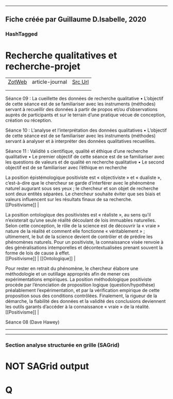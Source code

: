 
----
Fiche créée par Guillaume D.Isabelle, 2020 
---- 

### HashTagged 





# Recherche qualitatives et recherche-projet
|       |       |       |
|  ---  |  ---  |  ---  |
|   [ZotWeb](http://zotero.org/users/180474/items/CNXNM2J7)    | article-journal      | [Src Url](undefined)      |
|       |       |       |
|       |       |       |

Séance 09 : La cueillette des données de recherche qualitative • L’objectif de cette séance est de se familiariser avec les instruments (méthodes) servant à recueillir des données à partir de propos et/ou d’observations auprès de participants et sur le terrain d’une pratique vécue de conception, création ou réception.



Séance 10 : L’analyse et l’interprétation des données qualitatives • L’objectif de cette séance est de se familiariser avec les instruments (méthodes) servant à analyser et à interpréter des données qualitatives recueillies.



Séance 11 : Validité s cientifique, qualité et éthique d’une recherche qualitative • Le premier objectif de cette séance est de se familiariser avec les questions de valeurs et de qualité en recherche qualitative • Le second objectif est de se familiariser avec l’éthique en recherche



La position épistémologique positiviste est « objectiviste » et « dualiste », c’est-à-dire que le chercheur se garde d’interférer avec le phénomène naturel augurant sous ses yeux ; le chercheur et son objet de recherche sont deux entités séparées. Le chercheur souhaite éviter que ses biais et valeurs influencent sur les résultats finaux de sa recherche.  
  [[Positivisme]] | 



La position ontologique des positivistes est « réaliste », au sens qu’il n’existerait qu’une seule réalité découlant de lois immuables naturelles. Selon cette conception, le rôle de la science est de découvrir la « vraie » nature de la réalité et comment elle fonctionne « véritablement » ; ultimement, le but de la science devient de contrôler et de prédire les phénomènes naturels. Pour un positiviste, la connaissance visée renvoie à des généralisations intemporelles et décontextualisées prenant souvent la forme de lois de cause à effet.  
  [[Positivisme]] | [[Ontologique]] | 



Pour rester en retrait du phénomène, le chercheur élabore une méthodologie et un outillage appropriés afin de mener ces expérimentations empiriques. La position méthodologique positiviste procède par l’énonciation de proposition logique (question/hypothèse) préalablement l’expérimentation, et par la vérification empirique de cette proposition sous des conditions contrôlées. Finalement, la rigueur de la démarche, la fiabilité des données et la validité des conclusions deviennent les outils garants d’accéder à la connaissance « vraie » de la réalité.  
  [[Positivisme]] | 



Séance 08 (Dave Hawey)






----

----



### Section analyse structurée en grille (SAGrid)


# NOT SAGrid output

# Q

